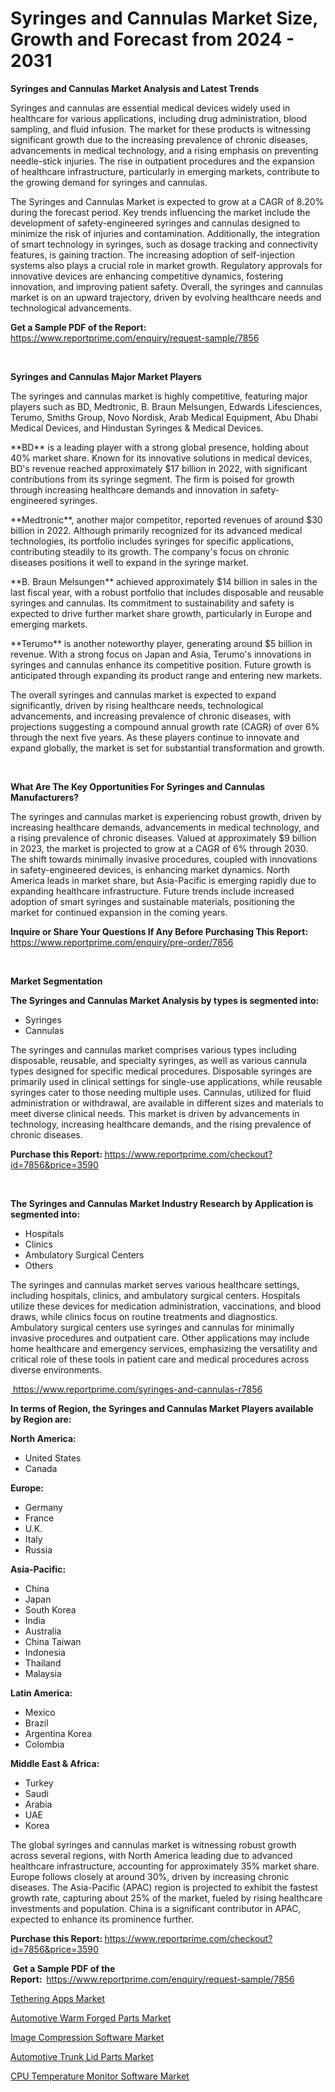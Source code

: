 <p><h1>Syringes and Cannulas Market Size, Growth and Forecast from 2024 - 2031</h1></p><p><strong>Syringes and Cannulas Market Analysis and Latest Trends</strong></p>
<p><p>Syringes and cannulas are essential medical devices widely used in healthcare for various applications, including drug administration, blood sampling, and fluid infusion. The market for these products is witnessing significant growth due to the increasing prevalence of chronic diseases, advancements in medical technology, and a rising emphasis on preventing needle-stick injuries. The rise in outpatient procedures and the expansion of healthcare infrastructure, particularly in emerging markets, contribute to the growing demand for syringes and cannulas.</p><p>The Syringes and Cannulas Market is expected to grow at a CAGR of 8.20% during the forecast period. Key trends influencing the market include the development of safety-engineered syringes and cannulas designed to minimize the risk of injuries and contamination. Additionally, the integration of smart technology in syringes, such as dosage tracking and connectivity features, is gaining traction. The increasing adoption of self-injection systems also plays a crucial role in market growth. Regulatory approvals for innovative devices are enhancing competitive dynamics, fostering innovation, and improving patient safety. Overall, the syringes and cannulas market is on an upward trajectory, driven by evolving healthcare needs and technological advancements.</p></p>
<p><strong>Get a Sample PDF of the Report:&nbsp;</strong> <a href="https://www.reportprime.com/enquiry/request-sample/7856?utm_campaign=123&utm_medium=2&utm_source=Github&utm_content=ia&utm_term=26112024&utm_id=syringes-and-cannulas">https://www.reportprime.com/enquiry/request-sample/7856</a></p>
<p>&nbsp;</p>
<p><strong>Syringes and Cannulas Major Market Players</strong></p>
<p><p>The syringes and cannulas market is highly competitive, featuring major players such as BD, Medtronic, B. Braun Melsungen, Edwards Lifesciences, Terumo, Smiths Group, Novo Nordisk, Arab Medical Equipment, Abu Dhabi Medical Devices, and Hindustan Syringes & Medical Devices.</p><p>**BD** is a leading player with a strong global presence, holding about 40% market share. Known for its innovative solutions in medical devices, BD's revenue reached approximately $17 billion in 2022, with significant contributions from its syringe segment. The firm is poised for growth through increasing healthcare demands and innovation in safety-engineered syringes.</p><p>**Medtronic**, another major competitor, reported revenues of around $30 billion in 2022. Although primarily recognized for its advanced medical technologies, its portfolio includes syringes for specific applications, contributing steadily to its growth. The company's focus on chronic diseases positions it well to expand in the syringe market.</p><p>**B. Braun Melsungen** achieved approximately $14 billion in sales in the last fiscal year, with a robust portfolio that includes disposable and reusable syringes and cannulas. Its commitment to sustainability and safety is expected to drive further market share growth, particularly in Europe and emerging markets.</p><p>**Terumo** is another noteworthy player, generating around $5 billion in revenue. With a strong focus on Japan and Asia, Terumo's innovations in syringes and cannulas enhance its competitive position. Future growth is anticipated through expanding its product range and entering new markets.</p><p>The overall syringes and cannulas market is expected to expand significantly, driven by rising healthcare needs, technological advancements, and increasing prevalence of chronic diseases, with projections suggesting a compound annual growth rate (CAGR) of over 6% through the next five years. As these players continue to innovate and expand globally, the market is set for substantial transformation and growth.</p></p>
<p>&nbsp;</p>
<p><strong>What Are The Key Opportunities For Syringes and Cannulas Manufacturers?</strong></p>
<p><p>The syringes and cannulas market is experiencing robust growth, driven by increasing healthcare demands, advancements in medical technology, and a rising prevalence of chronic diseases. Valued at approximately $9 billion in 2023, the market is projected to grow at a CAGR of 6% through 2030. The shift towards minimally invasive procedures, coupled with innovations in safety-engineered devices, is enhancing market dynamics. North America leads in market share, but Asia-Pacific is emerging rapidly due to expanding healthcare infrastructure. Future trends include increased adoption of smart syringes and sustainable materials, positioning the market for continued expansion in the coming years.</p></p>
<p><strong>Inquire or Share Your Questions If Any Before Purchasing This Report:</strong> <a href="https://www.reportprime.com/enquiry/pre-order/7856?utm_campaign=123&utm_medium=2&utm_source=Github&utm_content=ia&utm_term=26112024&utm_id=syringes-and-cannulas">https://www.reportprime.com/enquiry/pre-order/7856</a></p>
<p>&nbsp;</p>
<p><strong>Market Segmentation</strong></p>
<p><strong>The Syringes and Cannulas Market Analysis by types is segmented into:</strong></p>
<p><ul><li>Syringes</li><li>Cannulas</li></ul></p>
<p><p>The syringes and cannulas market comprises various types including disposable, reusable, and specialty syringes, as well as various cannula types designed for specific medical procedures. Disposable syringes are primarily used in clinical settings for single-use applications, while reusable syringes cater to those needing multiple uses. Cannulas, utilized for fluid administration or withdrawal, are available in different sizes and materials to meet diverse clinical needs. This market is driven by advancements in technology, increasing healthcare demands, and the rising prevalence of chronic diseases.</p></p>
<p><strong>Purchase this Report:&nbsp;</strong><a href="https://www.reportprime.com/checkout?id=7856&price=3590&utm_campaign=123&utm_medium=2&utm_source=Github&utm_content=ia&utm_term=26112024&utm_id=syringes-and-cannulas">https://www.reportprime.com/checkout?id=7856&price=3590</a></p>
<p>&nbsp;</p>
<p><strong>The Syringes and Cannulas Market Industry Research by Application is segmented into:</strong></p>
<p><ul><li>Hospitals</li><li>Clinics</li><li>Ambulatory Surgical Centers</li><li>Others</li></ul></p>
<p><p>The syringes and cannulas market serves various healthcare settings, including hospitals, clinics, and ambulatory surgical centers. Hospitals utilize these devices for medication administration, vaccinations, and blood draws, while clinics focus on routine treatments and diagnostics. Ambulatory surgical centers use syringes and cannulas for minimally invasive procedures and outpatient care. Other applications may include home healthcare and emergency services, emphasizing the versatility and critical role of these tools in patient care and medical procedures across diverse environments.</p></p>
<p><a href="https://www.reportprime.com/syringes-and-cannulas-r7856?utm_campaign=123&utm_medium=2&utm_source=Github&utm_content=ia&utm_term=26112024&utm_id=syringes-and-cannulas">&nbsp;https://www.reportprime.com/syringes-and-cannulas-r7856</a></p>
<p><strong>In terms of Region, the Syringes and Cannulas Market Players available by Region are:</strong></p>
<p>
    <p> <strong> North America: </strong>
        <ul>
            <li>United States</li>
            <li>Canada</li>
        </ul>
        </p> 
    <p> <strong> Europe: </strong>
        <ul>
            <li>Germany</li>
            <li>France</li>
            <li>U.K.</li>
            <li>Italy</li>
            <li>Russia</li>
        </ul>
        </p> 
    <p> <strong> Asia-Pacific: </strong>
        <ul>
            <li>China</li>
            <li>Japan</li>
            <li>South Korea</li>
            <li>India</li>
            <li>Australia</li>
            <li>China Taiwan</li>
            <li>Indonesia</li>
            <li>Thailand</li>
            <li>Malaysia</li>
        </ul>
        </p> 
    <p> <strong> Latin America: </strong>
        <ul>
            <li>Mexico</li>
            <li>Brazil</li>
            <li>Argentina Korea</li>
            <li>Colombia</li>
        </ul>
        </p> 
    <p> <strong> Middle East & Africa: </strong>
        <ul>
            <li>Turkey</li>
            <li>Saudi</li>
            <li>Arabia</li>
            <li>UAE</li>
            <li>Korea</li>
        </ul>
    </p>
    </p>
<p><p>The global syringes and cannulas market is witnessing robust growth across several regions, with North America leading due to advanced healthcare infrastructure, accounting for approximately 35% market share. Europe follows closely at around 30%, driven by increasing chronic diseases. The Asia-Pacific (APAC) region is projected to exhibit the fastest growth rate, capturing about 25% of the market, fueled by rising healthcare investments and population. China is a significant contributor in APAC, expected to enhance its prominence further.</p></p>
<p><strong>Purchase this Report: </strong><a href="https://www.reportprime.com/checkout?id=7856&price=3590&utm_campaign=123&utm_medium=2&utm_source=Github&utm_content=ia&utm_term=26112024&utm_id=syringes-and-cannulas">https://www.reportprime.com/checkout?id=7856&price=3590</a></p>
<p>&nbsp;<strong>Get a Sample PDF of the Report:&nbsp;&nbsp;</strong><a href="https://www.reportprime.com/enquiry/request-sample/7856?utm_campaign=123&utm_medium=2&utm_source=Github&utm_content=ia&utm_term=26112024&utm_id=syringes-and-cannulas">https://www.reportprime.com/enquiry/request-sample/7856</a></p>
<p><strong></strong></p>
<p><p><a href="https://www.linkedin.com/pulse/industry-strategies-opportunities-tethering-apps-market-projected-kgyyc?utm_campaign=123&utm_medium=2&utm_source=Github&utm_content=ia&utm_term=26112024&utm_id=syringes-and-cannulas">Tethering Apps Market</a></p><p><a href="https://issuu.com/reportprime-2/docs/automotive-warm-forged-parts-market_68a1a647b08650?utm_campaign=123&utm_medium=2&utm_source=Github&utm_content=ia&utm_term=26112024&utm_id=syringes-and-cannulas">Automotive Warm Forged Parts Market</a></p><p><a href="https://www.linkedin.com/pulse/image-compression-software-market-size-forecast-2024-2031-tdnec?utm_campaign=123&utm_medium=2&utm_source=Github&utm_content=ia&utm_term=26112024&utm_id=syringes-and-cannulas">Image Compression Software Market</a></p><p><a href="https://issuu.com/reportprime-2/docs/automotive-trunk-lid-parts-market-s_6993732c718b43?utm_campaign=123&utm_medium=2&utm_source=Github&utm_content=ia&utm_term=26112024&utm_id=syringes-and-cannulas">Automotive Trunk Lid Parts Market</a></p><p><a href="https://www.linkedin.com/pulse/cpu-temperature-monitor-software-market-size-trends-149-growth-piexc?utm_campaign=123&utm_medium=2&utm_source=Github&utm_content=ia&utm_term=26112024&utm_id=syringes-and-cannulas">CPU Temperature Monitor Software Market</a></p></p>